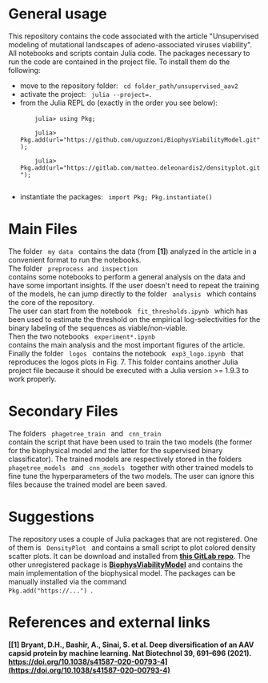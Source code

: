 # General usage

This repository contains the code associated with the article "Unsupervised modeling of mutational landscapes of adeno-associated viruses viability". <br>
All notebooks and scripts contain Julia code. The packages necessary to run the code are contained in the project file. To install them do the following:
<ul>
    <li> move to the repository folder: <code> cd folder_path/unsupervised_aav2 </code> </li>
    <li> activate the project: <code> julia --project=. </code> </li>
    <li> from the Julia REPL do (exactly in the order you see below):<br>
    <code>
    julia> using Pkg;<br> 
    julia> Pkg.add(url="https://github.com/uguzzoni/BiophysViabilityModel.git");<br>
    julia> Pkg.add(url="https://gitlab.com/matteo.deleonardis2/densityplot.git");<br>
    </code>
    <li> instantiate the packages: <code> import Pkg; Pkg.instantiate() </code> </li>
</ul>

# Main Files

The folder <code> my data </code> contains the data (from **[1]**) analyzed in the article in a convenient format to run the notebooks.<br>
The folder <code> preprocess and inspection </code> contains some notebooks to perform a general analysis on the data and have some important insights.
If the user doesn't need to repeat the training of the models, he can jump directly to the folder <code> analysis </code> which contains the core of the repository. <br>
The user can start from the notebook <code> fit_thresholds.ipynb </code> which has been used to estimate the threshold on the empirical log-selectivities for the binary labeling of the sequences as viable/non-viable.<br>
Then the two notebooks <code> experiment*.ipynb </code> contains the main analysis and the most important figures of the article. <br>
Finally the folder <code> logos </code> contains the notebook <code> exp3_logo.ipynb </code> that reproduces the logos plots in Fig. 7. This folder contains another Julia project file because it should be executed with a Julia version >= 1.9.3 to work properly.

# Secondary Files

The folders <code> phagetree_train </code> and <code> cnn_train </code> contain
the script that have been used to train the two models (the former for the
biophysical model and the latter for the supervised binary classificator). The
trained models are respectively stored in the folders <code> phagetree_models
</code> and <code> cnn_models </code> together with other trained models to fine
tune the hyperparameters of the two models. The user can ignore this files
because the trained model are been saved.

# Suggestions

The repository uses a couple of Julia packages that are not registered. One of them is <code> DensityPlot </code> and contains a small script to plot colored density scatter plots. It can be download and installed from **[this GitLab repo](https://gitlab.com/matteo.deleonardis2/densityplot.git)**. The other unregistered package is **[BiophysViabilityModel](https://github.com/uguzzoni/BiophysViabilityModel.git)** and contains the main implementation of the biophysical model. The packages can be manually installed via the command <code> Pkg.add("https://...") </code>.

# References and external links

**[[1] Bryant, D.H., Bashir, A., Sinai, S. et al. Deep diversification of an AAV capsid protein by machine learning. Nat Biotechnol 39, 691–696 (2021). https://doi.org/10.1038/s41587-020-00793-4](https://doi.org/10.1038/s41587-020-00793-4)**

